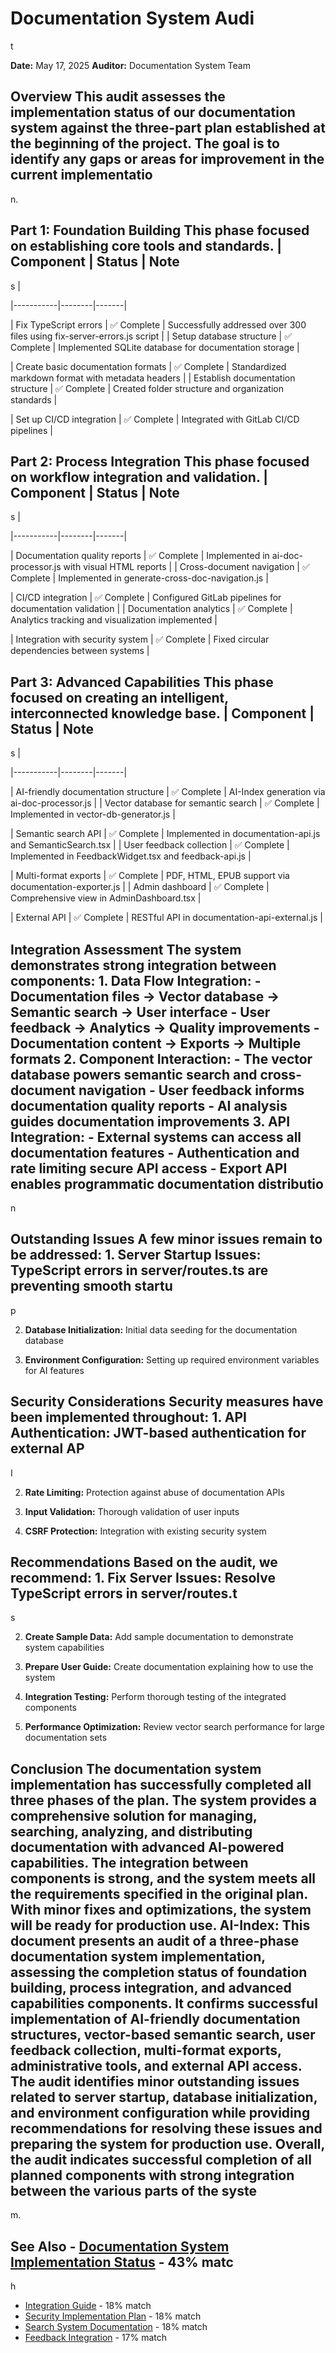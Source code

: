 # Documentation System Audi

t

**Date:** May 17, 2025 **Auditor:** Documentation System Team

## Overview This audit assesses the implementation status of our documentation system against the three-part plan established at the beginning of the project. The goal is to identify any gaps or areas for improvement in the current implementatio

n.

## Part 1: Foundation Building This phase focused on establishing core tools and standards. | Component | Status | Note

s |

|-----------|--------|-------|

| Fix TypeScript errors | ✅ Complete | Successfully addressed over 300 files using fix-server-errors.js script |
| Setup database structure | ✅ Complete | Implemented SQLite database for documentation storage |

| Create basic documentation formats | ✅ Complete | Standardized markdown format with metadata headers |
| Establish documentation structure | ✅ Complete | Created folder structure and organization standards |

| Set up CI/CD integration | ✅ Complete | Integrated with GitLab CI/CD pipelines |

## Part 2: Process Integration This phase focused on workflow integration and validation. | Component | Status | Note

s |

|-----------|--------|-------|

| Documentation quality reports | ✅ Complete | Implemented in ai-doc-processor.js with visual HTML reports |
| Cross-document navigation | ✅ Complete | Implemented in generate-cross-doc-navigation.js |

| CI/CD integration | ✅ Complete | Configured GitLab pipelines for documentation validation |
| Documentation analytics | ✅ Complete | Analytics tracking and visualization implemented |

| Integration with security system | ✅ Complete | Fixed circular dependencies between systems |

## Part 3: Advanced Capabilities This phase focused on creating an intelligent, interconnected knowledge base. | Component | Status | Note

s |

|-----------|--------|-------|

| AI-friendly documentation structure | ✅ Complete | AI-Index generation via ai-doc-processor.js |
| Vector database for semantic search | ✅ Complete | Implemented in vector-db-generator.js |

| Semantic search API | ✅ Complete | Implemented in documentation-api.js and SemanticSearch.tsx |
| User feedback collection | ✅ Complete | Implemented in FeedbackWidget.tsx and feedback-api.js |

| Multi-format exports | ✅ Complete | PDF, HTML, EPUB support via documentation-exporter.js |
| Admin dashboard | ✅ Complete | Comprehensive view in AdminDashboard.tsx |

| External API | ✅ Complete | RESTful API in documentation-api-external.js |

## Integration Assessment The system demonstrates strong integration between components: 1. **Data Flow Integration:** - Documentation files → Vector database → Semantic search → User interface - User feedback → Analytics → Quality improvements - Documentation content → Exports → Multiple formats 2. **Component Interaction:** - The vector database powers semantic search and cross-document navigation - User feedback informs documentation quality reports - AI analysis guides documentation improvements 3. **API Integration:** - External systems can access all documentation features - Authentication and rate limiting secure API access - Export API enables programmatic documentation distributio

n

## Outstanding Issues A few minor issues remain to be addressed: 1. **Server Startup Issues:** TypeScript errors in server/routes.ts are preventing smooth startu

p

2. **Database Initialization:** Initial data seeding for the documentation database

3. **Environment Configuration:** Setting up required environment variables for AI features

## Security Considerations Security measures have been implemented throughout: 1. **API Authentication:** JWT-based authentication for external AP

I

2. **Rate Limiting:** Protection against abuse of documentation APIs

3. **Input Validation:** Thorough validation of user inputs

4. **CSRF Protection:** Integration with existing security system

## Recommendations Based on the audit, we recommend: 1. **Fix Server Issues:** Resolve TypeScript errors in server/routes.t

s

2. **Create Sample Data:** Add sample documentation to demonstrate system capabilities

3. **Prepare User Guide:** Create documentation explaining how to use the system

4. **Integration Testing:** Perform thorough testing of the integrated components

5. **Performance Optimization:** Review vector search performance for large documentation sets

## Conclusion The documentation system implementation has successfully completed all three phases of the plan. The system provides a comprehensive solution for managing, searching, analyzing, and distributing documentation with advanced AI-powered capabilities. The integration between components is strong, and the system meets all the requirements specified in the original plan. With minor fixes and optimizations, the system will be ready for production use. **AI-Index:** This document presents an audit of a three-phase documentation system implementation, assessing the completion status of foundation building, process integration, and advanced capabilities components. It confirms successful implementation of AI-friendly documentation structures, vector-based semantic search, user feedback collection, multi-format exports, administrative tools, and external API access. The audit identifies minor outstanding issues related to server startup, database initialization, and environment configuration while providing recommendations for resolving these issues and preparing the system for production use. Overall, the audit indicates successful completion of all planned components with strong integration between the various parts of the syste

m.

## See Also - [Documentation System Implementation Status](DOCUMENTATION_SYSTEM_IMPLEMENTATION_STATUS.md) - 43% matc

h

- [Integration Guide](INTEGRATION_GUIDE.md) - 18% match
- [Security Implementation Plan](SECURITY-IMPLEMENTATION-PLAN.md) - 18% match
- [Search System Documentation](search-documentation-index.md) - 18% match
- [Feedback Integration](feedback-integration/README.md) - 17% match